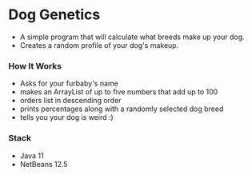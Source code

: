 # Dog Genetics
- A simple program that will calculate what breeds make up your dog.
- Creates a random profile of your dog's makeup.

### How It Works
- Asks for your furbaby's name
- makes an ArrayList of up to five numbers that add up to 100
- orders list in descending order
- prints percentages along with a randomly selected dog breed
- tells you your dog is weird :)


### Stack
- Java 11
- NetBeans 12.5


